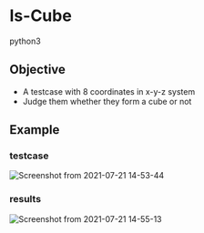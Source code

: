 # Is-Cube
python3
## Objective
* A testcase with 8 coordinates in x-y-z system
* Judge them whether they form a cube or not
## Example
### testcase

![Screenshot from 2021-07-21 14-53-44](https://user-images.githubusercontent.com/66109376/126446695-d2c92e7a-47fa-4802-af59-117bc17f653c.png)

### results

![Screenshot from 2021-07-21 14-55-13](https://user-images.githubusercontent.com/66109376/126446874-feea54f6-1020-4764-af4a-3112cf9e014f.png)
